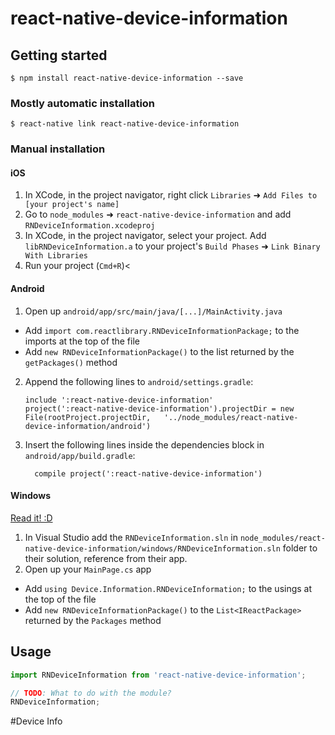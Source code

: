 
# react-native-device-information

## Getting started

`$ npm install react-native-device-information --save`

### Mostly automatic installation

`$ react-native link react-native-device-information`

### Manual installation


#### iOS

1. In XCode, in the project navigator, right click `Libraries` ➜ `Add Files to [your project's name]`
2. Go to `node_modules` ➜ `react-native-device-information` and add `RNDeviceInformation.xcodeproj`
3. In XCode, in the project navigator, select your project. Add `libRNDeviceInformation.a` to your project's `Build Phases` ➜ `Link Binary With Libraries`
4. Run your project (`Cmd+R`)<

#### Android

1. Open up `android/app/src/main/java/[...]/MainActivity.java`
  - Add `import com.reactlibrary.RNDeviceInformationPackage;` to the imports at the top of the file
  - Add `new RNDeviceInformationPackage()` to the list returned by the `getPackages()` method
2. Append the following lines to `android/settings.gradle`:
  	```
  	include ':react-native-device-information'
  	project(':react-native-device-information').projectDir = new File(rootProject.projectDir, 	'../node_modules/react-native-device-information/android')
  	```
3. Insert the following lines inside the dependencies block in `android/app/build.gradle`:
  	```
      compile project(':react-native-device-information')
  	```

#### Windows
[Read it! :D](https://github.com/ReactWindows/react-native)

1. In Visual Studio add the `RNDeviceInformation.sln` in `node_modules/react-native-device-information/windows/RNDeviceInformation.sln` folder to their solution, reference from their app.
2. Open up your `MainPage.cs` app
  - Add `using Device.Information.RNDeviceInformation;` to the usings at the top of the file
  - Add `new RNDeviceInformationPackage()` to the `List<IReactPackage>` returned by the `Packages` method


## Usage
```javascript
import RNDeviceInformation from 'react-native-device-information';

// TODO: What to do with the module?
RNDeviceInformation;
```
  #Device Info

